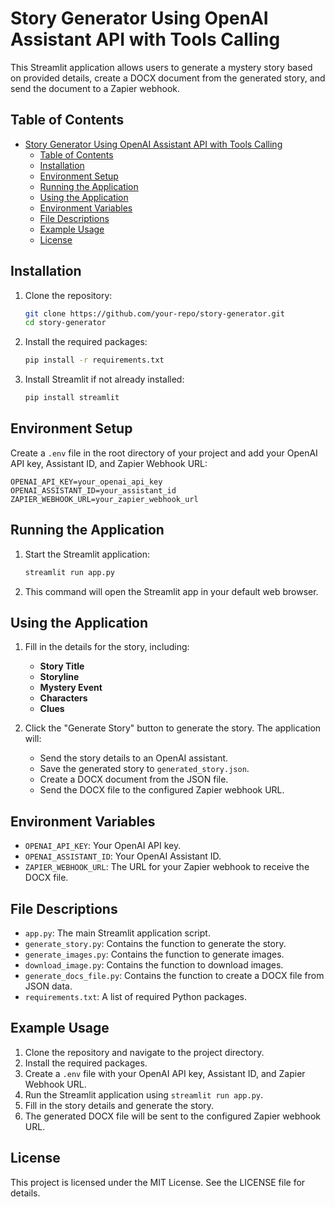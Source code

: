# Story Generator Using OpenAI Assistant API with Tools Calling 

This Streamlit application allows users to generate a mystery story based on provided details, create a DOCX document from the generated story, and send the document to a Zapier webhook.

## Table of Contents

- [Story Generator Using OpenAI Assistant API with Tools Calling](#story-generator-using-openai-assistant-api-with-tools-calling)
  - [Table of Contents](#table-of-contents)
  - [Installation](#installation)
  - [Environment Setup](#environment-setup)
  - [Running the Application](#running-the-application)
  - [Using the Application](#using-the-application)
  - [Environment Variables](#environment-variables)
  - [File Descriptions](#file-descriptions)
  - [Example Usage](#example-usage)
  - [License](#license)

## Installation

1. Clone the repository:
    ```bash
    git clone https://github.com/your-repo/story-generator.git
    cd story-generator
    ```

2. Install the required packages:
    ```bash
    pip install -r requirements.txt
    ```

3. Install Streamlit if not already installed:
    ```bash
    pip install streamlit
    ```

## Environment Setup

Create a `.env` file in the root directory of your project and add your OpenAI API key, Assistant ID, and Zapier Webhook URL:
```
OPENAI_API_KEY=your_openai_api_key
OPENAI_ASSISTANT_ID=your_assistant_id
ZAPIER_WEBHOOK_URL=your_zapier_webhook_url
```


## Running the Application

1. Start the Streamlit application:
    ```bash
    streamlit run app.py
    ```

2. This command will open the Streamlit app in your default web browser.

## Using the Application

1. Fill in the details for the story, including:
    - **Story Title**
    - **Storyline**
    - **Mystery Event**
    - **Characters**
    - **Clues**

2. Click the "Generate Story" button to generate the story. The application will:
    - Send the story details to an OpenAI assistant.
    - Save the generated story to `generated_story.json`.
    - Create a DOCX document from the JSON file.
    - Send the DOCX file to the configured Zapier webhook URL.

## Environment Variables

- `OPENAI_API_KEY`: Your OpenAI API key.
- `OPENAI_ASSISTANT_ID`: Your OpenAI Assistant ID.
- `ZAPIER_WEBHOOK_URL`: The URL for your Zapier webhook to receive the DOCX file.

## File Descriptions

- `app.py`: The main Streamlit application script.
- `generate_story.py`: Contains the function to generate the story.
- `generate_images.py`: Contains the function to generate images.
- `download_image.py`: Contains the function to download images.
- `generate_docs_file.py`: Contains the function to create a DOCX file from JSON data.
- `requirements.txt`: A list of required Python packages.


## Example Usage

1. Clone the repository and navigate to the project directory.
2. Install the required packages.
3. Create a `.env` file with your OpenAI API key, Assistant ID, and Zapier Webhook URL.
4. Run the Streamlit application using `streamlit run app.py`.
5. Fill in the story details and generate the story.
6. The generated DOCX file will be sent to the configured Zapier webhook URL.

## License

This project is licensed under the MIT License. See the LICENSE file for details.


